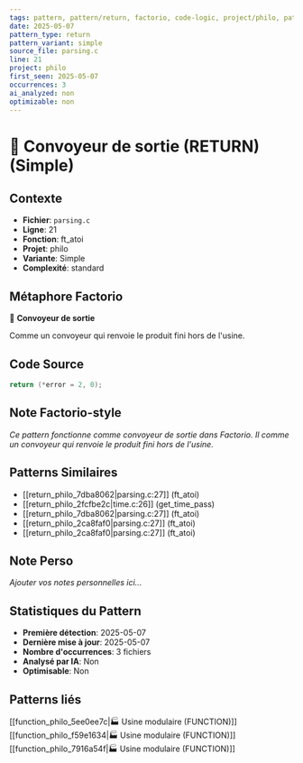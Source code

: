 ```yaml
---
tags: pattern, pattern/return, factorio, code-logic, project/philo, pattern/variant/simple
date: 2025-05-07
pattern_type: return
pattern_variant: simple
source_file: parsing.c
line: 21
project: philo
first_seen: 2025-05-07
occurrences: 3
ai_analyzed: non
optimizable: non
---
```


# 🚚 Convoyeur de sortie (RETURN) (Simple)

## Contexte
- **Fichier**: `parsing.c`
- **Ligne**: 21
- **Fonction**: ft_atoi
- **Projet**: philo
- **Variante**: Simple
- **Complexité**: standard

## Métaphore Factorio
🚚 **Convoyeur de sortie**

Comme un convoyeur qui renvoie le produit fini hors de l'usine.

## Code Source
```c
return (*error = 2, 0);
```

## Note Factorio-style
*Ce pattern fonctionne comme convoyeur de sortie dans Factorio. Il comme un convoyeur qui renvoie le produit fini hors de l'usine.*

## Patterns Similaires
- [[return_philo_7dba8062|parsing.c:27]] (ft_atoi)
- [[return_philo_2fcfbe2c|time.c:26]] (get_time_pass)
- [[return_philo_7dba8062|parsing.c:27]] (ft_atoi)
- [[return_philo_2ca8faf0|parsing.c:27]] (ft_atoi)
- [[return_philo_2ca8faf0|parsing.c:27]] (ft_atoi)

## Note Perso
*Ajouter vos notes personnelles ici...*

## Statistiques du Pattern
- **Première détection**: 2025-05-07
- **Dernière mise à jour**: 2025-05-07
- **Nombre d'occurrences**: 3 fichiers
- **Analysé par IA**: Non
- **Optimisable**: Non

## Patterns liés
[[function_philo_5ee0ee7c|🏭 Usine modulaire (FUNCTION)]]
[[function_philo_f59e1634|🏭 Usine modulaire (FUNCTION)]]
[[function_philo_7916a54f|🏭 Usine modulaire (FUNCTION)]]
